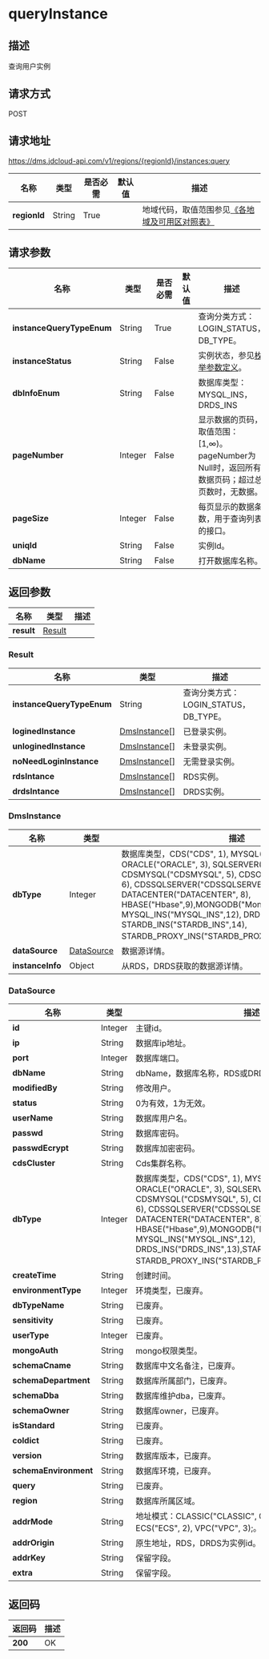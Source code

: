 # queryInstance


## 描述
查询用户实例

## 请求方式
POST

## 请求地址
https://dms.jdcloud-api.com/v1/regions/{regionId}/instances:query

|名称|类型|是否必需|默认值|描述|
|---|---|---|---|---|
|**regionId**|String|True| |地域代码，取值范围参见[《各地域及可用区对照表》](../Enum-Definitions/Regions-AZ.md)|

## 请求参数
|名称|类型|是否必需|默认值|描述|
|---|---|---|---|---|
|**instanceQueryTypeEnum**|String|True| |查询分类方式：LOGIN_STATUS，DB_TYPE。|
|**instanceStatus**|String|False| |实例状态，参见[枚举参数定义](../Enum-Definitions/Enum-Definitions.md)。|
|**dbInfoEnum**|String|False| |数据库类型：MYSQL_INS，DRDS_INS|
|**pageNumber**|Integer|False| |显示数据的页码，取值范围：[1,∞)。pageNumber为Null时，返回所有数据页码；超过总页数时，无数据。|
|**pageSize**|Integer|False| |每页显示的数据条数，用于查询列表的接口。|
|**uniqId**|String|False| |实例Id。|
|**dbName**|String|False| |打开数据库名称。|


## 返回参数
|名称|类型|描述|
|---|---|---|
|**result**|[Result](queryinstance#result)| |

### <div id="result">Result</div>
|名称|类型|描述|
|---|---|---|
|**instanceQueryTypeEnum**|String|查询分类方式：LOGIN_STATUS，DB_TYPE。|
|**loginedInstance**|[DmsInstance[]](queryinstance#dmsinstance)|已登录实例。|
|**unloginedInstance**|[DmsInstance[]](queryinstance#dmsinstance)|未登录实例。|
|**noNeedLoginInstance**|[DmsInstance[]](queryinstance#dmsinstance)|无需登录实例。|
|**rdsIntance**|[DmsInstance[]](queryinstance#dmsinstance)|RDS实例。|
|**drdsIntance**|[DmsInstance[]](queryinstance#dmsinstance)|DRDS实例。|
### <div id="dmsinstance">DmsInstance</div>
|名称|类型|描述|
|---|---|---|
|**dbType**|Integer|数据库类型，CDS("CDS", 1), MYSQL("MYSQL", 2), ORACLE("ORACLE", 3), SQLSERVER("SQLSERVER", 4), CDSMYSQL("CDSMYSQL", 5), CDSORACLE("CDSORACLE", 6), CDSSQLSERVER("CDSSQLSERVER", 7), DATACENTER("DATACENTER", 8), HBASE("Hbase",9),MONGODB("MongoDb",10),ES("ES",11), MYSQL_INS("MYSQL_INS",12), DRDS_INS("DRDS_INS",13), STARDB_INS("STARDB_INS",14), STARDB_PROXY_INS("STARDB_PROXY_INS",15);。|
|**dataSource**|[DataSource](queryinstance#datasource)|数据源详情。|
|**instanceInfo**|Object|从RDS，DRDS获取的数据源详情。|
### <div id="datasource">DataSource</div>
|名称|类型|描述|
|---|---|---|
|**id**|Integer|主键id。|
|**ip**|String|数据库ip地址。|
|**port**|Integer|数据库端口。|
|**dbName**|String|dbName，数据库名称，RDS或DRDS实例时为空。|
|**modifiedBy**|String|修改用户。|
|**status**|String|0为有效，1为无效。|
|**userName**|String|数据库用户名。|
|**passwd**|String|数据库密码。|
|**passwdEcrypt**|String|数据库加密密码。|
|**cdsCluster**|String|Cds集群名称。|
|**dbType**|Integer|数据库类型，CDS("CDS", 1), MYSQL("MYSQL", 2), ORACLE("ORACLE", 3), SQLSERVER("SQLSERVER", 4), CDSMYSQL("CDSMYSQL", 5), CDSORACLE("CDSORACLE", 6), CDSSQLSERVER("CDSSQLSERVER", 7), DATACENTER("DATACENTER", 8), HBASE("Hbase",9),MONGODB("MongoDb",10),ES("ES",11), MYSQL_INS("MYSQL_INS",12), DRDS_INS("DRDS_INS",13),STARDB_INS("STARDB_INS",14), STARDB_PROXY_INS("STARDB_PROXY_INS",15);。|
|**createTime**|String|创建时间。|
|**environmentType**|Integer|环境类型，已废弃。|
|**dbTypeName**|String|已废弃。|
|**sensitivity**|String|已废弃。|
|**userType**|Integer|已废弃。|
|**mongoAuth**|String|mongo权限类型。|
|**schemaCname**|String|数据库中文名备注，已废弃。|
|**schemaDepartment**|String|数据库所属部门，已废弃。|
|**schemaDba**|String|数据库维护dba，已废弃。|
|**schemaOwner**|String|数据库owner，已废弃。|
|**isStandard**|String|已废弃。|
|**coldict**|String|已废弃。|
|**version**|String|数据库版本，已废弃。|
|**schemaEnvironment**|String|数据库环境，已废弃。|
|**query**|String|已废弃。|
|**region**|String|数据库所属区域。|
|**addrMode**|String|地址模式：CLASSIC("CLASSIC", 0), RDS("RDS", 1), ECS("ECS", 2), VPC("VPC", 3);。|
|**addrOrigin**|String|原生地址，RDS，DRDS为实例id。|
|**addrKey**|String|保留字段。|
|**extra**|String|保留字段。|

## 返回码
|返回码|描述|
|---|---|
|**200**|OK|
